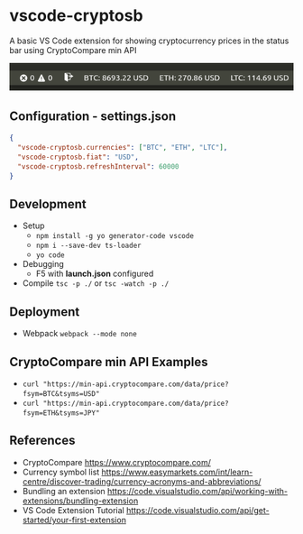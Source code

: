 # vscode-cryptosb


A basic VS Code extension for showing cryptocurrency prices in the status bar using CryptoCompare min API


<!--[![pipeline status](https://gitlab.com/barrettotte/vscode-cryptosb/badges/master/pipeline.svg)](https://gitlab.com/barrettotte/vscode-cryptosb/commits/master)-->


![screenshot](https://raw.githubusercontent.com/barrettotte/vscode-cryptosb/master/screenshots/screenshot.png?token=ADXGMX4OIDZ344H5I7T42D245XH52)


## Configuration - settings.json
```JSON
{
  "vscode-cryptosb.currencies": ["BTC", "ETH", "LTC"],
  "vscode-cryptosb.fiat": "USD",
  "vscode-cryptosb.refreshInterval": 60000
}
```


## Development
* Setup
  * ```npm install -g yo generator-code vscode```
  * ```npm i --save-dev ts-loader```
  * ```yo code```
* Debugging
  * F5 with **launch.json** configured
* Compile ```tsc -p ./``` or ```tsc -watch -p ./```

## Deployment
* Webpack ```webpack --mode none```


## CryptoCompare min API Examples
* ```curl "https://min-api.cryptocompare.com/data/price?fsym=BTC&tsyms=USD"```
* ```curl "https://min-api.cryptocompare.com/data/price?fsym=ETH&tsyms=JPY"```



## References
* CryptoCompare https://www.cryptocompare.com/
* Currency symbol list https://www.easymarkets.com/int/learn-centre/discover-trading/currency-acronyms-and-abbreviations/
* Bundling an extension https://code.visualstudio.com/api/working-with-extensions/bundling-extension
* VS Code Extension Tutorial https://code.visualstudio.com/api/get-started/your-first-extension
